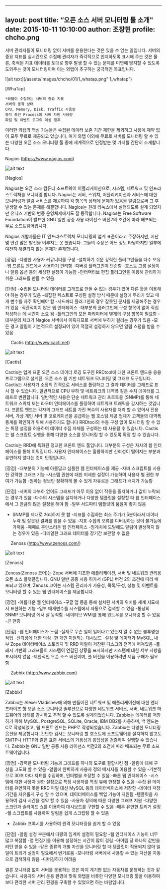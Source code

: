 
---
layout: post
title:  “오픈 소스 서버 모니터링 툴 소개"
date:   2015-10-11 10:10:00
author: 조창현
profile: chcho.png
---


서버 관리자들이 모니터링 없이 서버를 운용한다는 것은 있을 수 없는 일입니다. 서버의 중요 지표를 실시간으로 수집해 관리자가 즉각적으로 인지하도록 표시해 주는 것은 물론, 축적된 지표 데이터를 토대로 향후 발생 할 수 있는 문제를 미연에 방지할 수 있도록 도와주는 것이 모니터링이며 이는 와탭이 추구하는 궁극적인 목표입니다.

![alt text](/assets/images/chcho/01/1_whatap.png" 1_whatap")

[WhaTap]

	*와탭이 수집하는 서버의 중요 지표
	서버의 동작 상태
	CPU, Memory, Disk, Traffic 사용량
	동작 중인 Process의 서버 자원 사용량
	파일 및 이벤트 로그의 이상 징후
	
이러한 와탭의 핵심 기능들은 수집된 데이터 보존 기간 제한을 제외하고 사용에 제약 없이 모두 무료로 제공되고 있습니다. 여기 와탭 이외에 무료로 서버를 모니터링 할 수 있는 다양한 오픈 소스 모니터링 툴 중에 세계적으로 인정받는 몇 가지를 간단히 소개합니다.

Nagios
(https://www.nagios.com)

![alt text](/assets/images/chcho/01/2_nagios.png "2_nagios")


[Nagios]

Nagios는 오픈 소스 컴퓨터 소프트웨어 어플리케이션으로, 시스템, 네트워크 및 인프라스트럭처를 모니터링 합니다. Nagios는 서버, 스위치, 어플리케이션과 서비스에 대한 모니터링과 알림 서비스를 제공하여 각 항목의 상태에 문제가 있음을 알림으로써 그 후 발생할 수 있는 문제를 해결합니다.
Nagios는 원래 리눅스에서 실행되도록 설계 되었지만 유닉스 기반의 변종 운영체제에서도 잘 동작합니다. 
Nagios는 Free Software Foundation이 발표한 GNU 일반 공중 사용 라이선스 버전2의 조건에 따라 배포되는 무료 소프트웨어입니다.

Nagios 개발자들은 IT 인프라스트럭처 모니터링의 업계 표준이라고 주장하지만, 지난 몇 년간 많은 발전을 이루지는 못 했습니다. 그들의 주장은 어느 정도 타당하지만 일부에 여전히 해결되지 않는 문제가 존재합니다.

[장점]
-다양한 사용자 커뮤니티를 구성
-설치하기 쉬운 강력한 플러그인들을 다수 보유
-웹 프론트 엔드에서 사용하기 편리함
-디버깅 플러그인이 단순함
-호스트 그룹 설정이나 알림 옵션 등의 세심한 설정이 가능함
-인터랙티브 편집 플러그인을 이용해 관리하기 쉬운 그래프를 만들 수 있음

[단점]
-수집된 모니터링 데이터를 그래프로 만들 수 없는 경우가 있어 다른 툴을 이용해야 하는 경우가 있음
-복잡한 텍스트로 구성된 설정 방식 때문에 설정에 무리가 있고 매개 변수를 자주 확인해야 함
-서드파티 플러그인의 경우 잘못된 문서를 제공해주는 경우가 있음
-직관적이지 않은 웹 인터페이스
-대부분의 플러그인에 구성 항목이 없어 직접 작성하는 데 시간이 소요 됨
-플러그인의 모든 파라미터에 별개의 구성 항목이 필요함
-대부분의 체크가 Nagios 서버에서 이뤄지므로 서버에 부하가 걸리는 경우가 있음
-모든 경고 알림이 기본적으로 설정되어 있어 적절히 설정하지 않으면 알림 스팸을 받을 수 있음

 
Cactis
(http://www.cacti.net)

![alt text](/assets/images/chcho/01/3_Cacti.png "3_Cacti")


[Cactis]

Cactis는 업계 표준 오픈 소스 데이터 로깅 도구인 RRDtool에 대한 프론트 엔드용 응용 프로그램으로 설계된, 오픈 소스 웹 기반 네트워크 모니터링 및 그래프 도구입니다.
Cactis는 사용자가 소정의 간격으로 서비스를 폴링하고 그 결과 데이터를 그래프로 표시 할 수 있습니다. 일반적으로 CPU 부하 및 네트워크의 대역폭 같은 수치 데이터를 그래프로 변환합니다.
일반적인 사용은 단순 네트워크 관리 프로토콜 (SNMP)를 통해 네트워크 스위치 또는 라우터 인터페이스를 폴링하여 네트워크 트래픽을 감시하는 것입니다.
프론트 엔드는 각자의 그래프 세트를 가진 복수의 사용자를 처리 할 수 있어서 전용 서버, 가상 개인 서버 및 코로케이션을 공급하는 웹 호스팅 제공 업체가 고객들의 대역폭 통계를 확인하기 위해 사용하기도 합니다
RRDtool의 수동 구성 없이 모니터링 할 수 있는 특정 설정을 허용하여 데이터 수집 자체를 구성하는 데 사용될 수 있습니다.
Cactis는 쉘 스크립트 실행을 통해 다양한 소스를 모니터링 할 수 있도록 확장 할 수 있습니다. 

Cactis는 RRD에 특화된 정교한 프론트 엔드 툴입니다. 대부분의 구성은 자사의 웹 인터페이스를 통해 이뤄집니다. 사용자 인터페이스는 훌륭하지만 신뢰성이 떨어지는 부분과 유연하지 않다는 것이 단점입니다.

[장점]
-대부분의 기능에 아름답고 심플한 웹 인터페이스를 제공 
-자바 스크립트를 사용한 강력한 그래프 기능
-시스템 권한에 대한 미세한 설정이 가능하여 사용자 별 권한 부여가 가능함
-원하는 정보만 정확하게 볼 수 있게 자유로운 그래프가 배치가 가능함

[단점]
-서버의 과부하 없이도 그래프가 아무 이유 없이 작동을 중지하거나 값이 누락되는 경우가 있음
-다수의 시스템을 설치하거나 다양한 템플릿을 설정할 때 웹 인터페이스에서 그 만큼의 많은 설정을 해야 함
-일부 서드파티 템플릿의 품질이 좋지 않음
- SNMP를 제대로 처리하지 못 함
-지표를 수집하는 최소 주기가 5분이라서 데이터 누락 및 잘못된 결과를 얻을 수 있음
-지표 수집의 오류를 디버깅하는 것이 불가능에 가까움
-때때로 혼란스러운 웹 인터페이스
-임계치에 도달해도 알림이 발생하지 않는 경우가 있음
-디테일한 그래프 데이터를 장기간 보관할 수 없음


 
Zenoss
(http://www.zenoss.com/)

![alt text](/assets/images/chcho/01/4_zenoss.gif "4_zenoss")


[Zenoss]

Zenoss(Zenoss 코어)는 Zope 서버에 기초한 애플리케이션, 서버 및 네트워크 관리용 오픈 소스 플랫폼입니다. GNU 일반 공중 사용 허가서 (GPL) 버전 2의 조건에 따라 배포되고 있으며, Zenoss 코어는 시스템 관리자가 가용성, 목록/구성, 성능 및 이벤트를 모니터링 할 수 있는 웹 인터페이스를 제공합니다.

[장점]
-아름다운 웹 인터페이스
-구글 맵 등을 통해 설치된 서버의 위치를 세계 지도에서 표현하는 기능
-일부 매개변수를 시스템에서 자동으로 검색할 수 있음
-통상의 SNMP 모니터링 에서 잘 동작함
-네이티브 WMI를 통해 윈도우를 모니터링 할 수 있음
-큰 팬층

[단점]
-웹 인터페이스가 느림
-실제로 무슨 일이 일어나고 있는지 알 수 없는 불투명한 작업
-신뢰성에 대한 의심
-한 개만 지원되는 대시보드
-설정 및 데이터가 MySQL, 내부 Zope 데이터베이스 스토리지 및 RRD 파일이 저장된 디스크의 전역에 퍼져있음
-플래시 기반의 그래프들이 시스템이 연결된 상황을 표시하지만 시스템에 대한 세부 사항을 표시하지 않음
-제한적인 오픈 소스 버전이며, 풀 버전을 이용하려면 제품 구매가 필요함


 
Zabbix
(http://www.zabbix.com)

![alt text](/assets/images/chcho/01/5_zabbix.png "5_zabbix")


[Zabbix]

Zabbix는 Alexei Vladishev에 의해 만들어진 네트워크 및 애플리케이션에 대한 엔터프라이즈 형 오픈 소스 모니터링 솔루션으로 다양한 네트워크 서비스, 서버, 네트워크 하드웨어의 상태를 감시하고 추적 할 수 있도록 설계되었습니다.
Zabbix는 데이터를 저장하기 위해 MySQL, PostgreSQL, SQLite, Oracle, IBM DB2를 사용하며, 백 엔드는 C로 작성되었고, 웹 프론트 엔드는 PHP로 작성되었습니다.
Zabbix는 다양한 모니터링 옵션을 제공합니다.
간단한 검사는 모니터링 할 호스트에 소프트웨어를 설치하지 않고도 SMTP나 HTTP와 같은 표준 서비스의 가용성과 응답성을 검증하여 실행할 수 있습니다.
Zabbix는 GNU 일반 공중 사용 라이선스 버전2의 조건에 따라 배포되는 무료 소프트웨어입니다.

[장점]
-강력한 모니터링 기능과 그래프를 하나의 도구로 결합시킨 점
-알림에 대해 구성을 고도화 할 수 있음
-알림에 완벽하게 사용자 정의 메시지를 이용할 수 있음
-기본적으로 30초 마다 지표를 수집하며, 인터벌을 조정할 수 있음
-빠른 웹 인터페이스
-시스템에 대한 사용자 권한 설정으로 특정 사용자를 특정 뷰에 한정할 수 있음
-수집 된 데이터를 유연하지 못한 RRD 파일 대신 MySQL 등의 데이터베이스에 저장함
-데이터 저장 기간을 자유롭게 구성 할 수 있으며, 데이터베이스를 백업 기능이 지원됨
-템플릿을 사용하여 검사 시간을 절약 할 수 있음
-사용자 정의에 따른 다양한 그래프 지원
-다양한 스크린과 슬라이드 쇼를 이용하여 대시보드를 구현할 수 있음
-매우 유연한 트리거 설정
-쉘 스크립트를 사용하여 알림을 쉽게 스크립팅 할 수 있음
- Zabbix 프록시를 사용하여 원격 모니터링을 쉽게 할 수 있음

[단점]
-알림 설정 부분에서 다량의 임계치 설정이 필요함
-웹 인터페이스 기능이 너무 많고 복잡함
-맵 편집기를 이용해 설정하는 시간이 많이 걸림
-아이템 당 하나의 값만을 리턴 받을 수 있음
-같은 종류의 개별 자산을 모니터링 할 때 템플릿이 적용되지 않아 일일이 트리거 설정이 필요해서 번거로움
-모니터링 서버에서 사용할 수 있는 자산을 자동으로 검색하지 않음
-디버깅하기 어려움


결론
모니터링 없이 서버를 운용하는 것은 마치 계기판 없는 자동차를 운행하는 것과 같습니다. 사용자의 서버 운용 환경에 맞춰 와탭을 비롯한 다양한 모니터링 툴을 이용하여 보다 편리한 서버 관리 환경을 구축할 수 있었으면 하는 바람입니다.

